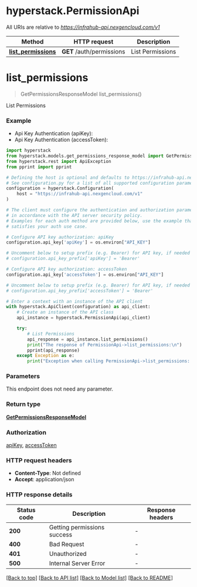 # hyperstack.PermissionApi

All URIs are relative to *https://infrahub-api.nexgencloud.com/v1*

Method | HTTP request | Description
------------- | ------------- | -------------
[**list_permissions**](PermissionApi.md#list_permissions) | **GET** /auth/permissions | List Permissions


# **list_permissions**
> GetPermissionsResponseModel list_permissions()

List Permissions

### Example

* Api Key Authentication (apiKey):
* Api Key Authentication (accessToken):

```python
import hyperstack
from hyperstack.models.get_permissions_response_model import GetPermissionsResponseModel
from hyperstack.rest import ApiException
from pprint import pprint

# Defining the host is optional and defaults to https://infrahub-api.nexgencloud.com/v1
# See configuration.py for a list of all supported configuration parameters.
configuration = hyperstack.Configuration(
    host = "https://infrahub-api.nexgencloud.com/v1"
)

# The client must configure the authentication and authorization parameters
# in accordance with the API server security policy.
# Examples for each auth method are provided below, use the example that
# satisfies your auth use case.

# Configure API key authorization: apiKey
configuration.api_key['apiKey'] = os.environ["API_KEY"]

# Uncomment below to setup prefix (e.g. Bearer) for API key, if needed
# configuration.api_key_prefix['apiKey'] = 'Bearer'

# Configure API key authorization: accessToken
configuration.api_key['accessToken'] = os.environ["API_KEY"]

# Uncomment below to setup prefix (e.g. Bearer) for API key, if needed
# configuration.api_key_prefix['accessToken'] = 'Bearer'

# Enter a context with an instance of the API client
with hyperstack.ApiClient(configuration) as api_client:
    # Create an instance of the API class
    api_instance = hyperstack.PermissionApi(api_client)

    try:
        # List Permissions
        api_response = api_instance.list_permissions()
        print("The response of PermissionApi->list_permissions:\n")
        pprint(api_response)
    except Exception as e:
        print("Exception when calling PermissionApi->list_permissions: %s\n" % e)
```



### Parameters

This endpoint does not need any parameter.

### Return type

[**GetPermissionsResponseModel**](GetPermissionsResponseModel.md)

### Authorization

[apiKey](../README.md#apiKey), [accessToken](../README.md#accessToken)

### HTTP request headers

 - **Content-Type**: Not defined
 - **Accept**: application/json

### HTTP response details

| Status code | Description | Response headers |
|-------------|-------------|------------------|
**200** | Getting permissions success |  -  |
**400** | Bad Request |  -  |
**401** | Unauthorized |  -  |
**500** | Internal Server Error |  -  |

[[Back to top]](#) [[Back to API list]](../README.md#documentation-for-api-endpoints) [[Back to Model list]](../README.md#documentation-for-models) [[Back to README]](../README.md)

